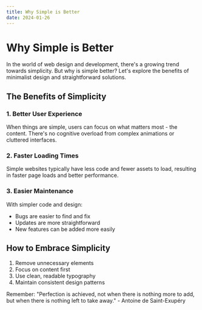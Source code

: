 ```yaml
---
title: Why Simple is Better
date: 2024-01-26
---
```


# Why Simple is Better

In the world of web design and development, there's a growing trend towards simplicity. But why is simple better? Let's explore the benefits of minimalist design and straightforward solutions.

## The Benefits of Simplicity

### 1. Better User Experience
When things are simple, users can focus on what matters most - the content. There's no cognitive overload from complex animations or cluttered interfaces.

### 2. Faster Loading Times
Simple websites typically have less code and fewer assets to load, resulting in faster page loads and better performance.

### 3. Easier Maintenance
With simpler code and design:
- Bugs are easier to find and fix
- Updates are more straightforward
- New features can be added more easily

## How to Embrace Simplicity

1. Remove unnecessary elements
2. Focus on content first
3. Use clean, readable typography
4. Maintain consistent design patterns

Remember: "Perfection is achieved, not when there is nothing more to add, but when there is nothing left to take away." - Antoine de Saint-Exupéry